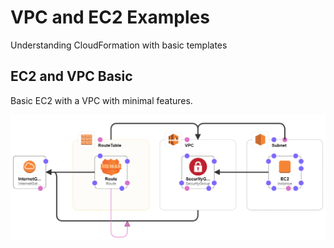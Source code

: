 # VPC and EC2 Examples
Understanding CloudFormation with basic templates

## EC2 and VPC Basic
Basic EC2 with a VPC with minimal features.


![Alt text](ec2-vpc-basic.png)
